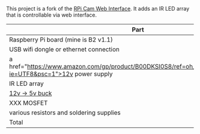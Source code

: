 This project is a fork of the [RPi Cam Web
Interface](https://github.com/silvanmelchior/RPi_Cam_Web_Interface). It
adds an IR LED array that is controllable via web interface.

Part | Cost
| --- | ---: |
| Raspberry Pi board (mine is B2 v1.1) | $TBA |
| USB wifi dongle or ethernet connection | $TBA |
| a href="https://www.amazon.com/gp/product/B00DKSI0S8/ref=oh_aui_detailpage_o02_s00?ie=UTF8&psc=1">12v power supply</a>| $12 |
| IR LED array | $TBA |
| [12v -> 5v buck](https://www.amazon.com/gp/product/B008BHAOQO/ref=oh_aui_detailpage_o02_s00?ie=UTF8&psc=1) | $6 |
| XXX MOSFET | $TBA |
| various resistors and soldering supplies |  |
| Total | $TBA |